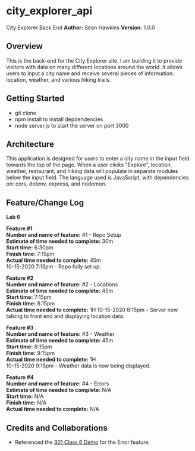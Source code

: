 # city_explorer_api
City Explorer Back End
**Author:** Sean Hawkins
**Version:** 1.0.0
## Overview
This is the back-end for the City Explorer site. I am building it to provide visitors with data on many different locations around the world. It allows users to input a city name and receive several pieces of information: location, weather, and various hiking trails. 

## Getting Started
- git clone
- npm install to install depdendencies
- node server.js to start the server on port 3000
## Architecture
This application is designed for users to enter a city name in the input field towards the top of the page. When a user clicks "Explore", location, weather, restaurant, and hiking data will populate in separate modules below the input field. The language used is JavaScript, with dependencies on: cors, dotenv, express, and nodemon.  

## Feature/Change Log  
**Lab 6**

**Feature #1**  
**Number and name of feature:** #1 - Repo Setup  
**Estimate of time needed to complete:** 30m  
**Start time:** 6:30pm  
**Finish time:** 7:15pm  
**Actual time needed to complete:** 45m  
10-15-2020 7:15pm - Repo fully set up.    
  
**Feature #2**  
**Number and name of feature:** #2 - Locations  
**Estimate of time needed to complete:** 45m  
**Start time:** 7:15pm  
**Finish time:** 8:15pm  
**Actual time needed to complete:** 1H 
10-15-2020 8:15pm - Server now talking to front end and displaying location data.  

**Feature #3**  
**Number and name of feature:** #3 - Weather     
**Estimate of time needed to complete:** 45m  
**Start time:** 8:15pm  
**Finish time:** 9:15pm  
**Actual time needed to complete:** 1H  
10-15-2020 9:15pm - Weather data is now being displayed.    

**Feature #4**  
**Number and name of feature:** #4 - Errors  
**Estimate of time needed to complete:** N/A  
**Start time:** N/A  
**Finish time:** N/A  
**Actual time needed to complete:** N/A  

## Credits and Collaborations 
- Referenced the [301 Class 6 Demo](https://github.com/codefellows/seattle-301n19/blob/master/class-06/demo/server/server.js) for the Error feature. 
